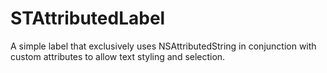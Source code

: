 # STAttributedLabel
A simple label that exclusively uses NSAttributedString in conjunction with custom attributes to allow text styling and selection.
